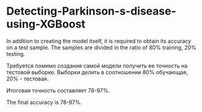# Detecting-Parkinson-s-disease-using-XGBoost

In addition to creating the model itself, it is required to obtain its accuracy on a test sample. The samples are divided in the ratio of 80% training, 20% testing.

Требуется помимо создания самой модели получить ее точность на тестовой выборке. Выборки делить в соотношении 80% обучающая, 20% - тестовая.


Итоговая точность составляет 78-97%.

The final accuracy is 78-97%.
